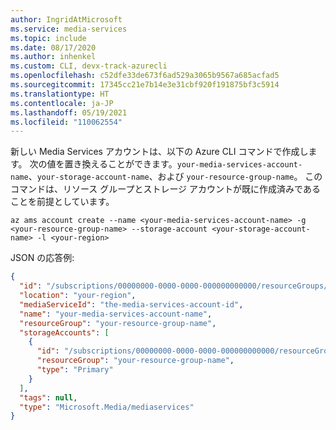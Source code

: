 ```yaml
---
author: IngridAtMicrosoft
ms.service: media-services
ms.topic: include
ms.date: 08/17/2020
ms.author: inhenkel
ms.custom: CLI, devx-track-azurecli
ms.openlocfilehash: c52dfe33de673f6ad529a3065b9567a685acfad5
ms.sourcegitcommit: 17345cc21e7b14e3e31cbf920f191875bf3c5914
ms.translationtype: HT
ms.contentlocale: ja-JP
ms.lasthandoff: 05/19/2021
ms.locfileid: "110062554"
---
```

<!--Create a media services account -->

新しい Media Services アカウントは、以下の Azure CLI コマンドで作成します。 次の値を置き換えることができます。`your-media-services-account-name`、`your-storage-account-name`、および `your-resource-group-name`。 このコマンドは、リソース グループとストレージ アカウントが既に作成済みであることを前提としています。

```azurecli-interactive
az ams account create --name <your-media-services-account-name> -g <your-resource-group-name> --storage-account <your-storage-account-name> -l <your-region>
```

JSON の応答例:

```json
{
  "id": "/subscriptions/00000000-0000-0000-000000000000/resourceGroups/your-resource-group-name/providers/Microsoft.Media/mediaservices/your-media-services-account-name",
  "location": "your-region",
  "mediaServiceId": "the-media-services-account-id",
  "name": "your-media-services-account-name",
  "resourceGroup": "your-resource-group-name",
  "storageAccounts": [
    {
      "id": "/subscriptions/00000000-0000-0000-000000000000/resourceGroups/your-resource-group-name/providers/Microsoft.Storage/storageAccounts/your-storage-account-name",
      "resourceGroup": "your-resource-group-name",
      "type": "Primary"
    }
  ],
  "tags": null,
  "type": "Microsoft.Media/mediaservices"
}
```
